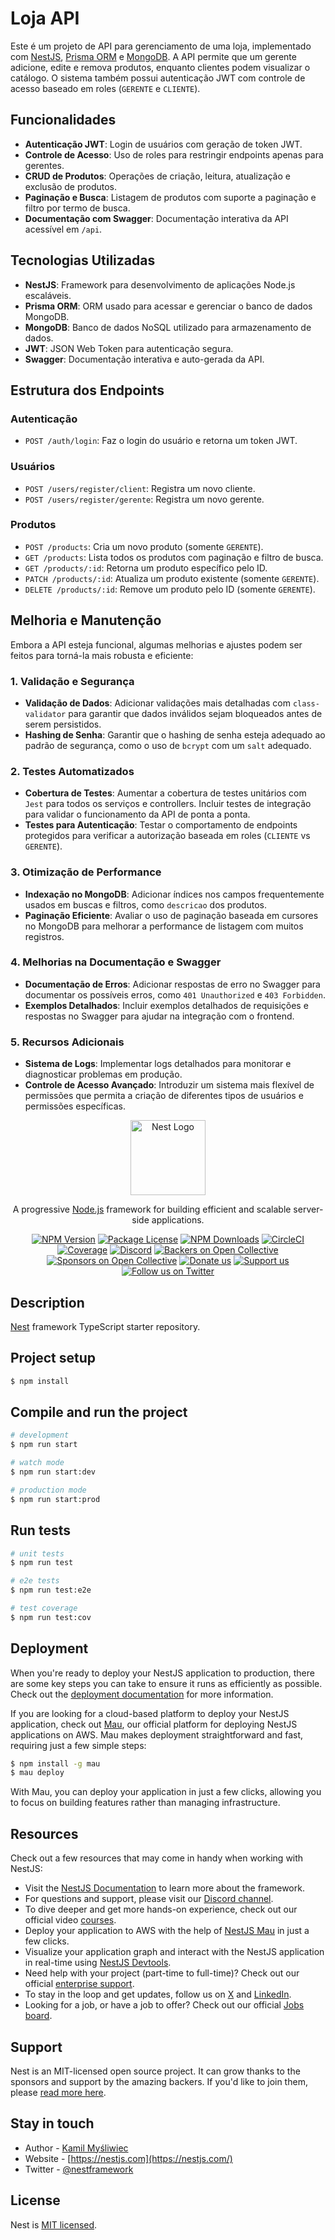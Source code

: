 # Loja API

Este é um projeto de API para gerenciamento de uma loja, implementado com [NestJS](https://nestjs.com/), [Prisma ORM](https://www.prisma.io/) e [MongoDB](https://www.mongodb.com/). A API permite que um gerente adicione, edite e remova produtos, enquanto clientes podem visualizar o catálogo. O sistema também possui autenticação JWT com controle de acesso baseado em roles (`GERENTE` e `CLIENTE`).

## Funcionalidades

- **Autenticação JWT**: Login de usuários com geração de token JWT.
- **Controle de Acesso**: Uso de roles para restringir endpoints apenas para gerentes.
- **CRUD de Produtos**: Operações de criação, leitura, atualização e exclusão de produtos.
- **Paginação e Busca**: Listagem de produtos com suporte a paginação e filtro por termo de busca.
- **Documentação com Swagger**: Documentação interativa da API acessível em `/api`.

## Tecnologias Utilizadas

- **NestJS**: Framework para desenvolvimento de aplicações Node.js escaláveis.
- **Prisma ORM**: ORM usado para acessar e gerenciar o banco de dados MongoDB.
- **MongoDB**: Banco de dados NoSQL utilizado para armazenamento de dados.
- **JWT**: JSON Web Token para autenticação segura.
- **Swagger**: Documentação interativa e auto-gerada da API.

## Estrutura dos Endpoints

### Autenticação

- `POST /auth/login`: Faz o login do usuário e retorna um token JWT.

### Usuários

- `POST /users/register/client`: Registra um novo cliente.
- `POST /users/register/gerente`: Registra um novo gerente.

### Produtos

- `POST /products`: Cria um novo produto (somente `GERENTE`).
- `GET /products`: Lista todos os produtos com paginação e filtro de busca.
- `GET /products/:id`: Retorna um produto específico pelo ID.
- `PATCH /products/:id`: Atualiza um produto existente (somente `GERENTE`).
- `DELETE /products/:id`: Remove um produto pelo ID (somente `GERENTE`).

## Melhoria e Manutenção

Embora a API esteja funcional, algumas melhorias e ajustes podem ser feitos para torná-la mais robusta e eficiente:

### 1. Validação e Segurança

- **Validação de Dados**: Adicionar validações mais detalhadas com `class-validator` para garantir que dados inválidos sejam bloqueados antes de serem persistidos.
- **Hashing de Senha**: Garantir que o hashing de senha esteja adequado ao padrão de segurança, como o uso de `bcrypt` com um `salt` adequado.

### 2. Testes Automatizados

- **Cobertura de Testes**: Aumentar a cobertura de testes unitários com `Jest` para todos os serviços e controllers. Incluir testes de integração para validar o funcionamento da API de ponta a ponta.
- **Testes para Autenticação**: Testar o comportamento de endpoints protegidos para verificar a autorização baseada em roles (`CLIENTE` vs `GERENTE`).

### 3. Otimização de Performance

- **Indexação no MongoDB**: Adicionar índices nos campos frequentemente usados em buscas e filtros, como `descricao` dos produtos.
- **Paginação Eficiente**: Avaliar o uso de paginação baseada em cursores no MongoDB para melhorar a performance de listagem com muitos registros.

### 4. Melhorias na Documentação e Swagger

- **Documentação de Erros**: Adicionar respostas de erro no Swagger para documentar os possíveis erros, como `401 Unauthorized` e `403 Forbidden`.
- **Exemplos Detalhados**: Incluir exemplos detalhados de requisições e respostas no Swagger para ajudar na integração com o frontend.

### 5. Recursos Adicionais

- **Sistema de Logs**: Implementar logs detalhados para monitorar e diagnosticar problemas em produção.
- **Controle de Acesso Avançado**: Introduzir um sistema mais flexível de permissões que permita a criação de diferentes tipos de usuários e permissões específicas.

<p align="center">
  <a href="http://nestjs.com/" target="blank"><img src="https://nestjs.com/img/logo-small.svg" width="120" alt="Nest Logo" /></a>
</p>

[circleci-image]: https://img.shields.io/circleci/build/github/nestjs/nest/master?token=abc123def456
[circleci-url]: https://circleci.com/gh/nestjs/nest

  <p align="center">A progressive <a href="http://nodejs.org" target="_blank">Node.js</a> framework for building efficient and scalable server-side applications.</p>
    <p align="center">
<a href="https://www.npmjs.com/~nestjscore" target="_blank"><img src="https://img.shields.io/npm/v/@nestjs/core.svg" alt="NPM Version" /></a>
<a href="https://www.npmjs.com/~nestjscore" target="_blank"><img src="https://img.shields.io/npm/l/@nestjs/core.svg" alt="Package License" /></a>
<a href="https://www.npmjs.com/~nestjscore" target="_blank"><img src="https://img.shields.io/npm/dm/@nestjs/common.svg" alt="NPM Downloads" /></a>
<a href="https://circleci.com/gh/nestjs/nest" target="_blank"><img src="https://img.shields.io/circleci/build/github/nestjs/nest/master" alt="CircleCI" /></a>
<a href="https://coveralls.io/github/nestjs/nest?branch=master" target="_blank"><img src="https://coveralls.io/repos/github/nestjs/nest/badge.svg?branch=master#9" alt="Coverage" /></a>
<a href="https://discord.gg/G7Qnnhy" target="_blank"><img src="https://img.shields.io/badge/discord-online-brightgreen.svg" alt="Discord"/></a>
<a href="https://opencollective.com/nest#backer" target="_blank"><img src="https://opencollective.com/nest/backers/badge.svg" alt="Backers on Open Collective" /></a>
<a href="https://opencollective.com/nest#sponsor" target="_blank"><img src="https://opencollective.com/nest/sponsors/badge.svg" alt="Sponsors on Open Collective" /></a>
  <a href="https://paypal.me/kamilmysliwiec" target="_blank"><img src="https://img.shields.io/badge/Donate-PayPal-ff3f59.svg" alt="Donate us"/></a>
    <a href="https://opencollective.com/nest#sponsor"  target="_blank"><img src="https://img.shields.io/badge/Support%20us-Open%20Collective-41B883.svg" alt="Support us"></a>
  <a href="https://twitter.com/nestframework" target="_blank"><img src="https://img.shields.io/twitter/follow/nestframework.svg?style=social&label=Follow" alt="Follow us on Twitter"></a>
</p>
  <!--[![Backers on Open Collective](https://opencollective.com/nest/backers/badge.svg)](https://opencollective.com/nest#backer)
  [![Sponsors on Open Collective](https://opencollective.com/nest/sponsors/badge.svg)](https://opencollective.com/nest#sponsor)-->

## Description

[Nest](https://github.com/nestjs/nest) framework TypeScript starter repository.

## Project setup

```bash
$ npm install
```

## Compile and run the project

```bash
# development
$ npm run start

# watch mode
$ npm run start:dev

# production mode
$ npm run start:prod
```

## Run tests

```bash
# unit tests
$ npm run test

# e2e tests
$ npm run test:e2e

# test coverage
$ npm run test:cov
```

## Deployment

When you're ready to deploy your NestJS application to production, there are some key steps you can take to ensure it runs as efficiently as possible. Check out the [deployment documentation](https://docs.nestjs.com/deployment) for more information.

If you are looking for a cloud-based platform to deploy your NestJS application, check out [Mau](https://mau.nestjs.com), our official platform for deploying NestJS applications on AWS. Mau makes deployment straightforward and fast, requiring just a few simple steps:

```bash
$ npm install -g mau
$ mau deploy
```

With Mau, you can deploy your application in just a few clicks, allowing you to focus on building features rather than managing infrastructure.

## Resources

Check out a few resources that may come in handy when working with NestJS:

- Visit the [NestJS Documentation](https://docs.nestjs.com) to learn more about the framework.
- For questions and support, please visit our [Discord channel](https://discord.gg/G7Qnnhy).
- To dive deeper and get more hands-on experience, check out our official video [courses](https://courses.nestjs.com/).
- Deploy your application to AWS with the help of [NestJS Mau](https://mau.nestjs.com) in just a few clicks.
- Visualize your application graph and interact with the NestJS application in real-time using [NestJS Devtools](https://devtools.nestjs.com).
- Need help with your project (part-time to full-time)? Check out our official [enterprise support](https://enterprise.nestjs.com).
- To stay in the loop and get updates, follow us on [X](https://x.com/nestframework) and [LinkedIn](https://linkedin.com/company/nestjs).
- Looking for a job, or have a job to offer? Check out our official [Jobs board](https://jobs.nestjs.com).

## Support

Nest is an MIT-licensed open source project. It can grow thanks to the sponsors and support by the amazing backers. If you'd like to join them, please [read more here](https://docs.nestjs.com/support).

## Stay in touch

- Author - [Kamil Myśliwiec](https://twitter.com/kammysliwiec)
- Website - [https://nestjs.com](https://nestjs.com/)
- Twitter - [@nestframework](https://twitter.com/nestframework)

## License

Nest is [MIT licensed](https://github.com/nestjs/nest/blob/master/LICENSE).


